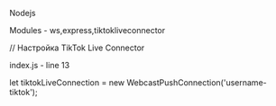 Nodejs


Modules - ws,express,tiktokliveconnector


// Настройка TikTok Live Connector

index.js - line 13


let tiktokLiveConnection = new WebcastPushConnection('username-tiktok');
